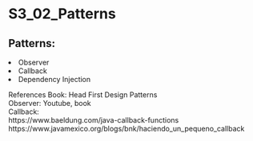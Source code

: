 <h1>S3_02_Patterns</h1>

<h2>Patterns: </h2>

<li>Observer</li>
<li>Callback</li>
<li>Dependency Injection</li>

<p>References
Book: Head First Design Patterns
<br>Observer: Youtube, book
<br>Callback:  
<br>https://www.baeldung.com/java-callback-functions
<br>https://www.javamexico.org/blogs/bnk/haciendo_un_pequeno_callback

</p>

